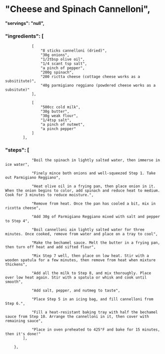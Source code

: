 # "Cheese and Spinach Cannelloni",
#### "servings": "null",
### "ingredients": [
                [
                    "8 sticks cannelloni (dried)",
                    "30g onions",
                    "1/2tbsp olive oil",
                    "1/4 scant tsp salt",
                    "a pinch of pepper",
                    "200g spinach",
                    "200 rictta cheese (cottage cheese works as a subsititute)",
                    "40g parmigiano reggiano (powdered cheese works as a subsitute)"
                ],

                [
                    "500cc cold milk",
                    "30g butter",
                    "30g weak flour",
                    "1/4tsp salt",
                    "a pinch of nutmet",
                    "a pinch pepper"
                ]
            ],

### "steps": [
                "Boil the spinach in lightly salted water, then immerse in ice water",

                "Finely mince both onions and well-squeezed Step 1. Take out Parmigiano Reggiano",

                "Heat olive oil in a frying pan, then place onion in it. When the onion begins to color, add spinach and reduce heat to medium. Cook for 3 minutes to reduce moisture.",

                "Remove from heat. Once the pan has cooled a bit, mix in ricotta cheese",

                "Add 30g of Parmigiano Reggiano mixed with salt and pepper to Step 4",

                "Boil cannelloni ain lightly salted water for three minutes. Once cooked, remove from water and place on a tray to cool",

                "Make the bechamel sauce. Melt the butter in a frying pan, then turn off heat and add sifted flour",

                "Mix Step 7 well, then place on low heat. Stir with a wooden spatula for a few minutes, then remove from heat when mixture thickens",

                "Add all the milk to Step 8, and mix thoroughly. Place over low heat again. Stir with a spatula or whisk and cook until smooth",

                "Add salt, pepper, and nutmeg to taste",

                "Place Step 5 in an icing bag, and fill cannelloni from Step 6.",

                "Fill a heat-resistant baking tray with half the bechamel sauce from Step 10. Arrange the cannelloni in it, then cover with remaining sauce",

                "Place in oven preheated to 425°F and bake for 15 minutes, then it's done!"
            ],

        },